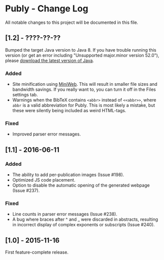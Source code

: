 # Publy - Change Log
All notable changes to this project will be documented in this file.

## [1.2] - ????-??-??
Bumped the target Java version to Java 8. If you have trouble running this version (or get an error including "Unsupported major.minor version 52.0"), please [download the latest version of Java](https://www.java.com/).

### Added
- Site minification using [MiniWeb](https://bitbucket.org/Mangara/miniweb). This will result in smaller file sizes and bandwidth savings. If you really want to, you can turn it off in the Files settings tab.
- Warnings when the BibTeX contains `<abbr>` instead of `<<abbr>>`, where `abbr` is a valid abbreviation for Publy. This is most likely a mistake, but these were silently being included as weird HTML-tags.

### Fixed
- Improved parser error messages.

## [1.1] - 2016-06-11
### Added
- The ability to add per-publication images (Issue #198).
- Optimized JS code placement.
- Option to disable the automatic opening of the generated webpage (Issue #237).

### Fixed
- Line counts in parser error messages (Issue #238).
- A bug where braces after ^ and _ were discarded in abstracts, resulting in incorrect display of complex exponents or subscripts (Issue #240).

## [1.0] - 2015-11-16
First feature-complete release.

<!---
Example of a more complicated release:

## [0.0.7] - 2015-02-16
### Added
- Link, and make it obvious that date format is ISO 8601.

### Changed
- Clarified the section on "Is there a standard change log format?".

### Fixed
- Fix Markdown links to tag comparison URL with footnote-style links.

### Removed
- Remove empty sections from CHANGELOG, they occupy too much space and
create too much noise in the file. People will have to assume that the
missing sections were intentionally left out because they contained no
notable changes.

--->
